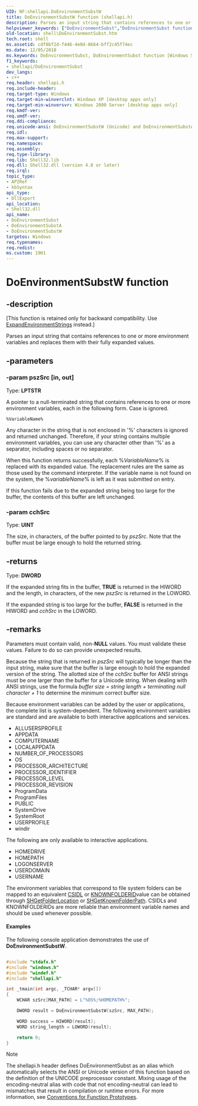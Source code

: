 ```yaml
---
UID: NF:shellapi.DoEnvironmentSubstW
title: DoEnvironmentSubstW function (shellapi.h)
description: Parses an input string that contains references to one or more environment variables and replaces them with their fully expanded values.
helpviewer_keywords: ["DoEnvironmentSubst","DoEnvironmentSubst function [Windows Shell]","DoEnvironmentSubstA","DoEnvironmentSubstW","_win32_DoEnvironmentSubst","shell.DoEnvironmentSubst","shellapi/DoEnvironmentSubst","shellapi/DoEnvironmentSubstA","shellapi/DoEnvironmentSubstW"]
old-location: shell\DoEnvironmentSubst.htm
tech.root: shell
ms.assetid: cdf8bf2d-f446-4e0d-8664-bff2c45f74ec
ms.date: 12/05/2018
ms.keywords: DoEnvironmentSubst, DoEnvironmentSubst function [Windows Shell], DoEnvironmentSubstA, DoEnvironmentSubstW, _win32_DoEnvironmentSubst, shell.DoEnvironmentSubst, shellapi/DoEnvironmentSubst, shellapi/DoEnvironmentSubstA, shellapi/DoEnvironmentSubstW
f1_keywords:
- shellapi/DoEnvironmentSubst
dev_langs:
- c++
req.header: shellapi.h
req.include-header: 
req.target-type: Windows
req.target-min-winverclnt: Windows XP [desktop apps only]
req.target-min-winversvr: Windows 2000 Server [desktop apps only]
req.kmdf-ver: 
req.umdf-ver: 
req.ddi-compliance: 
req.unicode-ansi: DoEnvironmentSubstW (Unicode) and DoEnvironmentSubstA (ANSI)
req.idl: 
req.max-support: 
req.namespace: 
req.assembly: 
req.type-library: 
req.lib: Shell32.lib
req.dll: Shell32.dll (version 4.0 or later)
req.irql: 
topic_type:
- APIRef
- kbSyntax
api_type:
- DllExport
api_location:
- Shell32.dll
api_name:
- DoEnvironmentSubst
- DoEnvironmentSubstA
- DoEnvironmentSubstW
targetos: Windows
req.typenames: 
req.redist: 
ms.custom: 19H1
---
```


# DoEnvironmentSubstW function


## -description


<p class="CCE_Message">[This function is retained only for backward compatibility. Use <a href="https://docs.microsoft.com/windows/desktop/api/rrascfg/nn-rrascfg-ieapproviderconfig">ExpandEnvironmentStrings</a> instead.]

Parses an input string that contains references to one or more environment variables and replaces them with their fully expanded values.
        
            


## -parameters




### -param pszSrc [in, out]

Type: <b>LPTSTR</b>

A pointer to a null-terminated string that contains references to one or more environment variables, each in the following form. Case is ignored. 
    					
                        

<pre class="syntax" xml:space="preserve"><code>%VariableName%</code></pre>
Any character in the string that is not enclosed in '%' characters is ignored and returned unchanged. Therefore, if your string contains multiple environment variables, you can use any character other than '%' as a separator, including spaces or no separator.

When this function returns successfully, each %<i>VariableName</i>% is replaced with its expanded value. The replacement rules are the same as those used by the command interpreter. If the variable name is not found on the system, the %<i>variableName</i>% is left as it was submitted on entry.

If this function fails due to the expanded string being too large for the buffer, the contents of this buffer are left unchanged.


### -param cchSrc

Type: <b>UINT</b>

The size, in characters, of the buffer pointed to by <i>pszSrc</i>. Note that the buffer must be large enough to hold the returned string.


## -returns



Type: <b>DWORD</b>

If the expanded string fits in the buffer, <b>TRUE</b> is returned in the HIWORD and the length, in characters, of the new <i>pszSrc</i> is returned in the LOWORD. 
                    
                        

If the expanded string is too large for the buffer, <b>FALSE</b> is returned in the HIWORD and <i>cchSrc</i> in the LOWORD.




## -remarks



Parameters must contain valid, non-<b>NULL</b> values. You must validate these values. Failure to do so can provide unexpected results.

Because the string that is returned in <i>pszSrc</i> will typically be longer than the input string, make sure that the buffer is large enough to hold the expanded version of the string. The allotted size of the <i>cchSrc</i> buffer for ANSI strings must be one larger than the buffer for a Unicode string. When dealing with ANSI strings, use the formula <i>buffer size = string length + terminating null character + 1</i> to determine the minimum correct buffer size.

Because environment variables can be added by the user or applications, the complete list is system-dependent. The following environment variables are standard and are available to both interactive applications and services.
    				
            	

<ul>
<li>ALLUSERSPROFILE</li>
<li>APPDATA</li>
<li>COMPUTERNAME</li>
<li>LOCALAPPDATA</li>
<li>NUMBER_OF_PROCESSORS</li>
<li>OS</li>
<li>PROCESSOR_ARCHITECTURE</li>
<li>PROCESSOR_IDENTIFIER</li>
<li>PROCESSOR_LEVEL</li>
<li>PROCESSOR_REVISION</li>
<li>ProgramData</li>
<li>ProgramFiles</li>
<li>PUBLIC</li>
<li>SystemDrive</li>
<li>SystemRoot</li>
<li>USERPROFILE</li>
<li>windir</li>
</ul>
The following are only available to interactive applications.

<ul>
<li>HOMEDRIVE</li>
<li>HOMEPATH</li>
<li>LOGONSERVER</li>
<li>USERDOMAIN</li>
<li>USERNAME</li>
</ul>
The environment variables that correspond to file system folders can be mapped to an equivalent <a href="https://docs.microsoft.com/windows/desktop/shell/csidl">CSIDL</a> or <a href="https://docs.microsoft.com/windows/desktop/shell/knownfolderid">KNOWNFOLDERID</a>value can be obtained through <a href="https://docs.microsoft.com/windows/desktop/api/shlobj_core/nf-shlobj_core-shgetfolderlocation">SHGetFolderLocation</a> or <a href="https://docs.microsoft.com/windows/desktop/api/shlobj_core/nf-shlobj_core-shgetknownfolderpath">SHGetKnownFolderPath</a>. CSIDLs and KNOWNFOLDERIDs are more reliable than environment variable names and should be used whenever possible.


#### Examples

The following console application demonstrates the use of <b>DoEnvironmentSubstW</b>.


```cpp

#include "stdafx.h"
#include "windows.h"
#include "windef.h"
#include "shellapi.h"

int _tmain(int argc, _TCHAR* argv[])
{
	WCHAR szSrc[MAX_PATH] = L"%OS%;%HOMEPATH%";

	DWORD result = DoEnvironmentSubstW(szSrc, MAX_PATH);

	WORD success = HIWORD(result);
	WORD string_length = LOWORD(result);

	return 0;
}
```





> [!NOTE]
> The shellapi.h header defines DoEnvironmentSubst as an alias which automatically selects the ANSI or Unicode version of this function based on the definition of the UNICODE preprocessor constant. Mixing usage of the encoding-neutral alias with code that not encoding-neutral can lead to mismatches that result in compilation or runtime errors. For more information, see [Conventions for Function Prototypes](/windows/win32/intl/conventions-for-function-prototypes).

